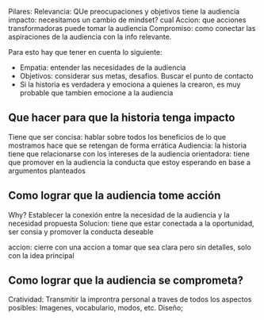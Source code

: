 Pilares:
Relevancia: QUe preocupaciones y objetivos tiene la audiencia
impacto: necesitamos un cambio de mindset? cual
Accion: que acciones transformadoras puede tomar la audiencia
Compromiso: como conectar las aspiraciones de la audiencia con la info relevante.

Para esto hay que tener en cuenta lo siguiente:
- Empatia: entender las necesidades de la audiencia 
- Objetivos: considerar sus metas, desafios. Buscar el punto de contacto
- Si la historia es verdadera y emociona a quienes la crearon, es muy probable que tambien emocione a la audiencia 

## Que hacer para que la historia tenga impacto
Tiene que ser concisa: hablar sobre todos los beneficios de lo que mostramos hace que se retengan de forma errática
Audiencia: la historia tiene que relacionarse con los intereses de la audiencia 
orientadora: tiene que promover en la audiencia la conducta que estoy esperando en base a argumentos planteados

## Como lograr que la audiencia tome acción

Why? Establecer la conexión entre la necesidad de la audiencia y la necesidad propuesta
Solucion: tiene que estar conectada a la oportunidad, ser consia y promover la conducta deseable

accion: cierre con una accion a tomar que sea clara pero sin detalles, solo con la idea principal

## Como lograr que la audiencia se comprometa?
Cratividad: Transmitir la improntra personal a traves de todos los aspectos posibles: Imagenes, vocabulario, modos, etc.
Diseño; 